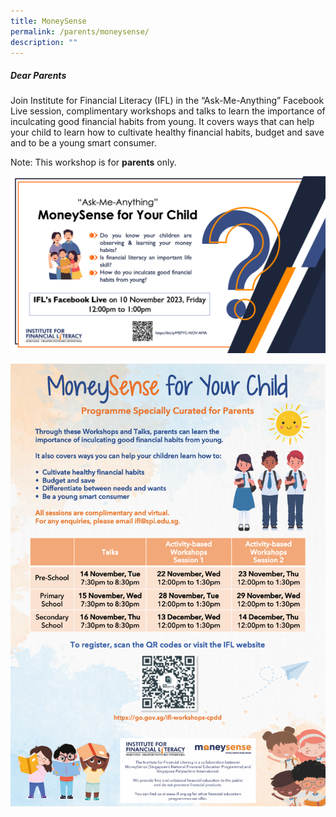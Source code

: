 ```yaml
---
title: MoneySense
permalink: /parents/moneysense/
description: ""
---
```

##### Dear Parents

Join Institute for Financial Literacy (IFL) in the “Ask-Me-Anything” Facebook Live session, complimentary workshops and talks to learn the importance of inculcating good financial habits from young. It covers ways that can help your child to learn how to cultivate healthy financial habits, budget and save and to be a young smart consumer. 


Note: This workshop is for **parents** only.

![](/images/Parents/ama%20_edm%20_10%20nov%202023.png)

![](/images/Parents/msfyc%20edm.png)